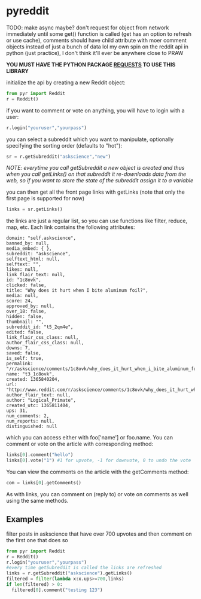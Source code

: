 pyreddit
========
TODO: make async maybe? don't request for object from network immediately until some get() function is called (get has an option to refresh or use cache),
comments should have child attribute with moer comment objects instead of just a bunch of data lol
my own spin on the reddit api in python (just practice), I don't think it'll ever be anywhere close to PRAW

**YOU MUST HAVE THE PYTHON PACKAGE [REQUESTS](http://docs.python-requests.org/en/latest/) TO USE THIS LIBRARY**

initialize the api by creating a new Reddit object:
```python
from pyr import Reddit
r = Reddit()
```
if you want to comment or vote on anything, you will have to login with a user:
```python
r.login("youruser","yourpass")
```
you can select a subreddit which you want to manipulate, optionally specifying the sorting order (defaults to "hot"):
```python
sr = r.getSubreddit("askscience","new")
```
*NOTE: everytime you call getSubreddit a new object is created and thus when you call getLinks() on that subreddit it re-downloads data from the web, so if you want to store the state of the subreddit assign it to a variable*

you can then get all the front page links with getLinks (note that only the first page is supported for now)
```python
links = sr.getLinks()
```
the links are just a regular list, so you can use functions like filter, reduce, map, etc. Each link contains the following attributes:
```
domain: "self.askscience",
banned_by: null,
media_embed: { },
subreddit: "askscience",
selftext_html: null,
selftext: "",
likes: null,
link_flair_text: null,
id: "1c8ovk",
clicked: false,
title: "Why does it hurt when I bite aluminum foil?",
media: null,
score: 24,
approved_by: null,
over_18: false,
hidden: false,
thumbnail: "",
subreddit_id: "t5_2qm4e",
edited: false,
link_flair_css_class: null,
author_flair_css_class: null,
downs: 7,
saved: false,
is_self: true,
permalink: "/r/askscience/comments/1c8ovk/why_does_it_hurt_when_i_bite_aluminum_foil/",
name: "t3_1c8ovk",
created: 1365840204,
url: "http://www.reddit.com/r/askscience/comments/1c8ovk/why_does_it_hurt_when_i_bite_aluminum_foil/",
author_flair_text: null,
author: "Logical_Primate",
created_utc: 1365811404,
ups: 31,
num_comments: 2,
num_reports: null,
distinguished: null
```
which you can access either with foo['name'] or foo.name.
You can comment or vote on the article with corresponding method:
```python
links[0].comment("hello")
links[0].vote("1") #1 for upvote, -1 for downvote, 0 to undo the vote
```
You can view the comments on the article with the getComments method:
```python
com = links[0].getComments()
```
As with links, you can comment on (reply to) or vote on comments as well using the same methods.

Examples
-------
filter posts in askscience that have over 700 upvotes and then comment on the first one that does so

```python
from pyr import Reddit
r = Reddit()
r.login("youruser","yourpass")
#every time getSubreddit is called the links are refreshed
links = r.getSubreddit("askscience").getLinks()
filtered = filter(lambda x:x.ups>=700,links)
if len(filtered) > 0:
  filtered[0].comment("testing 123")
```
